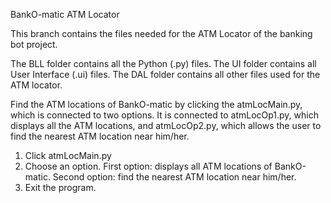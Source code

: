 BankO-matic ATM Locator

This branch contains the files needed for the ATM Locator of the banking bot project.

The BLL folder contains all the Python (.py) files. The UI folder contains all User Interface (.ui) files. The DAL folder contains all other files used for the ATM locator.

Find the ATM locations of BankO-matic by clicking the atmLocMain.py, which is connected to two options. It is connected to atmLocOp1.py, which displays all the ATM locations, and atmLocOp2.py, which allows the user to find the nearest ATM location near him/her.

1. Click atmLocMain.py
2. Choose an option. First option: displays all ATM locations of BankO-matic. Second option: find the nearest ATM location near him/her.
3. Exit the program.
